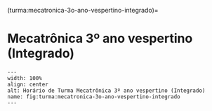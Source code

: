 (turma:mecatronica-3o-ano-vespertino-integrado)=

# Mecatrônica 3º ano vespertino (Integrado)

```{figure} ../_static/img/turma/mecatronica-3o-ano-vespertino-integrado.png
---
width: 100%
align: center
alt: Horário de Turma Mecatrônica 3º ano vespertino (Integrado)
name: fig:turma:mecatronica-3o-ano-vespertino-integrado
---
```

